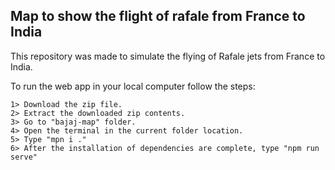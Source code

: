 ## Map to show the flight of rafale from France to India

This repository was made to simulate the flying of Rafale jets from France to India.
 

To run the web app in your local computer follow the steps:

	1> Download the zip file.
	2> Extract the downloaded zip contents.
	3> Go to "bajaj-map" folder.
	4> Open the terminal in the current folder location.
	5> Type "mpn i ."
	6> After the installation of dependencies are complete, type "npm run serve"
